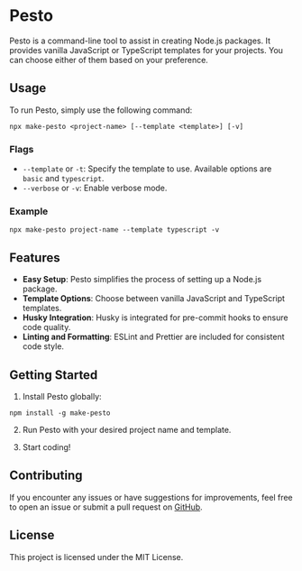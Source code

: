 # Pesto

Pesto is a command-line tool to assist in creating Node.js packages. It provides vanilla JavaScript or TypeScript templates for your projects. You can choose either of them based on your preference.

## Usage

To run Pesto, simply use the following command:

```
npx make-pesto <project-name> [--template <template>] [-v]
```

### Flags

-   `--template` or `-t`: Specify the template to use. Available options are `basic` and `typescript`.
-   `--verbose` or `-v`: Enable verbose mode.

### Example

```
npx make-pesto project-name --template typescript -v
```

## Features

-   **Easy Setup**: Pesto simplifies the process of setting up a Node.js package.
-   **Template Options**: Choose between vanilla JavaScript and TypeScript templates.
-   **Husky Integration**: Husky is integrated for pre-commit hooks to ensure code quality.
-   **Linting and Formatting**: ESLint and Prettier are included for consistent code style.

## Getting Started

1. Install Pesto globally:

```
npm install -g make-pesto
```

2. Run Pesto with your desired project name and template.

3. Start coding!

## Contributing

If you encounter any issues or have suggestions for improvements, feel free to open an issue or submit a pull request on [GitHub](https://github.com/icanvardar/pesto).

## License

This project is licensed under the MIT License.
